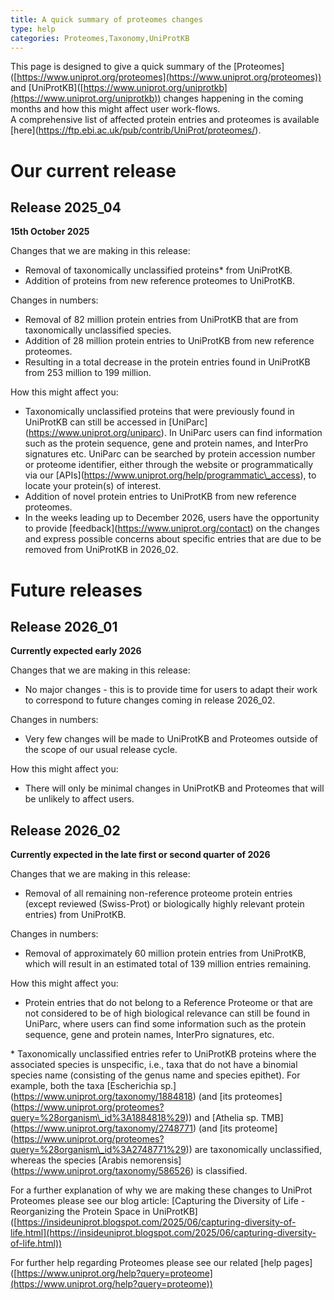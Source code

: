 ```yaml
---
title: A quick summary of proteomes changes
type: help
categories: Proteomes,Taxonomy,UniProtKB
---
```


This page is designed to give a quick summary of the \[Proteomes\]([https://www.uniprot.org/proteomes](https://www.uniprot.org/proteomes)) and \[UniProtKB\]([https://www.uniprot.org/uniprotkb](https://www.uniprot.org/uniprotkb)) changes happening in the coming months and how this might affect user work-flows.  
A comprehensive list of affected protein entries and proteomes is available \[here\](https://ftp.ebi.ac.uk/pub/contrib/UniProt/proteomes/).

# Our current release
## Release 2025\_04 
**15th October 2025**

Changes that we are making in this release:

- Removal of taxonomically unclassified proteins\* from UniProtKB.  
- Addition of proteins from new reference proteomes to UniProtKB.

Changes in numbers:

- Removal of 82 million protein entries from UniProtKB that are from taxonomically unclassified species.  
- Addition of 28 million protein entries to UniProtKB from new reference proteomes.  
- Resulting in a total decrease in the protein entries found in UniProtKB from 253 million to 199 million.

How this might affect you:

- Taxonomically unclassified proteins that were previously found in UniProtKB can still be accessed in \[UniParc\](https://www.uniprot.org/uniparc). In UniParc users can find information such as the protein sequence, gene and protein names, and InterPro signatures etc. UniParc can be searched by protein accession number or proteome identifier, either through the website or programmatically via our \[APIs\](https://www.uniprot.org/help/programmatic\_access), to locate your protein(s) of interest.  
- Addition of novel protein entries to UniProtKB from new reference proteomes.  
- In the weeks leading up to December 2026, users have the opportunity to provide \[feedback\](https://www.uniprot.org/contact) on the changes and express possible concerns about specific entries that are due to be removed from UniProtKB in 2026\_02.

# Future releases

## Release 2026\_01
**Currently expected early 2026**

Changes that we are making in this release:

- No major changes \- this is to provide time for users to adapt their work to correspond to future changes coming in release 2026\_02.

Changes in numbers:

- Very few changes will be made to UniProtKB and Proteomes outside of the scope of our usual release cycle.

How this might affect you:

- There will only be minimal changes in UniProtKB and Proteomes that will be unlikely to affect users.

## Release 2026\_02
**Currently expected in the late first or second quarter of 2026**

Changes that we are making in this release:

- Removal of all remaining non-reference proteome protein entries (except reviewed (Swiss-Prot) or biologically highly relevant protein entries) from UniProtKB.

Changes in numbers:

- Removal of approximately 60 million protein entries from UniProtKB, which will result in an estimated total of 139 million entries remaining.

How this might affect you:

- Protein entries that do not belong to a Reference Proteome or that are not considered to be of high biological relevance can still be found in UniParc, where users can find some information such as the protein sequence, gene and protein names, InterPro signatures, etc.

\* Taxonomically unclassified entries refer to UniProtKB proteins where the associated species is unspecific, i.e., taxa that do not have a binomial species name (consisting of the genus name and species epithet). For example, both the taxa \[Escherichia sp.\](https://www.uniprot.org/taxonomy/1884818) (and \[its proteomes\](https://www.uniprot.org/proteomes?query=%28organism\_id%3A1884818%29)) and \[Athelia sp. TMB\](https://www.uniprot.org/taxonomy/2748771) (and \[its proteome\](https://www.uniprot.org/proteomes?query=%28organism\_id%3A2748771%29)) are taxonomically unclassified, whereas the species \[Arabis nemorensis\](https://www.uniprot.org/taxonomy/586526) is classified.

For a further explanation of why we are making these changes to UniProt Proteomes please see our blog article: \[Capturing the Diversity of Life \- Reorganizing the Protein Space in UniProtKB\]([https://insideuniprot.blogspot.com/2025/06/capturing-diversity-of-life.html](https://insideuniprot.blogspot.com/2025/06/capturing-diversity-of-life.html))

For further help regarding Proteomes please see our related \[help pages\]([https://www.uniprot.org/help?query=proteome](https://www.uniprot.org/help?query=proteome)) 
